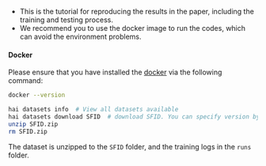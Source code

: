 
+ This is the tutorial for reproducing the results in the paper, including the training and testing process.
+ We recommend you to use the docker image to run the codes, which can avoid the environment problems.

#### Docker
Please ensure that you have installed the [docker](docker.com) via the following command:
```bash
docker --version 
```

```bash
hai datasets info  # View all datasets available
hai datasets download SFID  # download SFID. You can specify version by DATASET_NAME:VERSION, e.g. SFID:latest
unzip SFID.zip
rm SFID.zip
```
The dataset is unzipped to the `SFID` folder, and the training logs in the `runs` folder.